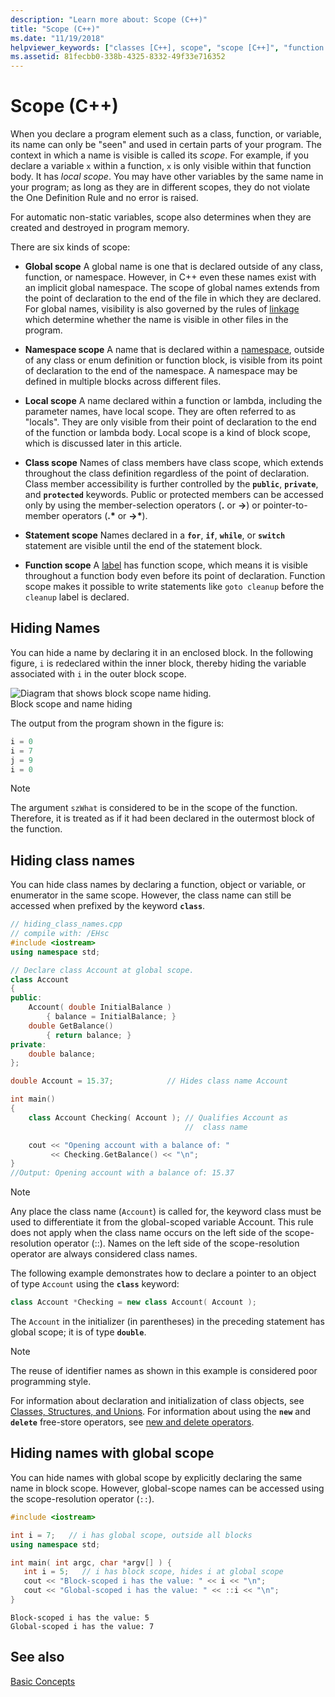 ```yaml
---
description: "Learn more about: Scope (C++)"
title: "Scope (C++)"
ms.date: "11/19/2018"
helpviewer_keywords: ["classes [C++], scope", "scope [C++]", "function prototypes [C++], scope", "class scope", "prototype scope", "functions [C++], scope", "scope, C++ names"]
ms.assetid: 81fecbb0-338b-4325-8332-49f33e716352
---
```

# Scope (C++)

When you declare a program element such as a class, function, or variable, its name can only be "seen" and used in certain parts of your program. The context in which a name is visible is called its *scope*. For example, if you declare a variable `x` within a function, `x` is only visible within that function body. It has *local scope*. You may have other variables by the same name in your program; as long as they are in different scopes, they do not violate the One Definition Rule and no error is raised.

For automatic non-static variables, scope also determines when they are created and destroyed in program memory.

There are six kinds of scope:

- **Global scope** A global name is one that is declared outside of any class, function, or namespace. However, in C++  even these names exist with an implicit global namespace. The scope of global names extends from the point of declaration to the end of the file in which they are declared. For global names, visibility is also governed by the rules of [linkage](program-and-linkage-cpp.md) which determine whether the name is visible in other files in the program.

- **Namespace scope** A name that is declared within a [namespace](namespaces-cpp.md), outside of any class or enum definition or function block, is visible from its point of declaration to the end of the namespace. A namespace may be defined in multiple blocks across different files.

- **Local scope** A name declared within a function or lambda, including the parameter names, have local scope. They are often referred to as "locals". They are only visible from their point of declaration to the end of the function or lambda body. Local scope is a kind of block scope, which is discussed later in this article.

- **Class scope** Names of class members have class scope, which extends throughout the class definition regardless of the point of declaration. Class member accessibility is further controlled by the **`public`**, **`private`**, and **`protected`** keywords. Public or protected members can be accessed only by using the member-selection operators (**.** or **->**) or pointer-to-member operators (**.**<strong>\*</strong> or **->**<strong>\*</strong>).

- **Statement scope** Names declared in a **`for`**, **`if`**, **`while`**, or **`switch`** statement are visible until the end of the statement block.

- **Function scope** A [label](labeled-statements.md) has function scope, which means it is visible throughout a function body even before its point of declaration. Function scope makes it possible to write statements like `goto cleanup` before the `cleanup` label is declared.

## Hiding Names

You can hide a name by declaring it in an enclosed block. In the following figure, `i` is redeclared within the inner block, thereby hiding the variable associated with `i` in the outer block scope.

![Diagram that shows block scope name hiding.](../cpp/media/vc38sf1.png "Block&#45;scope name hiding") <br/>
Block scope and name hiding

The output from the program shown in the figure is:

```cpp
i = 0
i = 7
j = 9
i = 0
```

> [!NOTE]
> The argument `szWhat` is considered to be in the scope of the function. Therefore, it is treated as if it had been declared in the outermost block of the function.

## Hiding class names

You can hide class names by declaring a function, object or variable, or enumerator in the same scope. However, the class name can still be accessed when prefixed by the keyword **`class`**.

```cpp
// hiding_class_names.cpp
// compile with: /EHsc
#include <iostream>
using namespace std;

// Declare class Account at global scope.
class Account
{
public:
    Account( double InitialBalance )
        { balance = InitialBalance; }
    double GetBalance()
        { return balance; }
private:
    double balance;
};

double Account = 15.37;            // Hides class name Account

int main()
{
    class Account Checking( Account ); // Qualifies Account as
                                       //  class name

    cout << "Opening account with a balance of: "
         << Checking.GetBalance() << "\n";
}
//Output: Opening account with a balance of: 15.37
```

> [!NOTE]
> Any place the class name (`Account`) is called for, the keyword class must be used to differentiate it from the global-scoped variable Account. This rule does not apply when the class name occurs on the left side of the scope-resolution operator (::). Names on the left side of the scope-resolution operator are always considered class names.

The following example demonstrates how to declare a pointer to an object of type `Account` using the **`class`** keyword:

```cpp
class Account *Checking = new class Account( Account );
```

The `Account` in the initializer (in parentheses) in the preceding statement has global scope; it is of type **`double`**.

> [!NOTE]
> The reuse of identifier names as shown in this example is considered poor programming style.

For information about declaration and initialization of class objects, see [Classes, Structures, and Unions](../cpp/classes-and-structs-cpp.md). For information about using the **`new`** and **`delete`** free-store operators, see [new and delete operators](new-and-delete-operators.md).

## Hiding names with global scope

You can hide names with global scope by explicitly declaring the same name in block scope. However, global-scope names can be accessed using the scope-resolution operator (`::`).

```cpp
#include <iostream>

int i = 7;   // i has global scope, outside all blocks
using namespace std;

int main( int argc, char *argv[] ) {
   int i = 5;   // i has block scope, hides i at global scope
   cout << "Block-scoped i has the value: " << i << "\n";
   cout << "Global-scoped i has the value: " << ::i << "\n";
}
```

```Output
Block-scoped i has the value: 5
Global-scoped i has the value: 7
```

## See also

[Basic Concepts](../cpp/basic-concepts-cpp.md)
